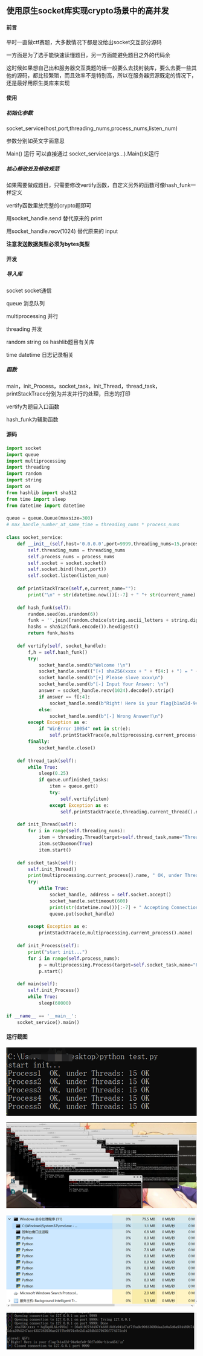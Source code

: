 ## 使用原生socket库实现crypto场景中的高并发

#### 前言

平时一直做ctf赛题，大多数情况下都是没给出socket交互部分源码

一方面是为了选手能快速读懂题目，另一方面能避免题目之外的代码余

这时候如果想自己出和服务器交互类题的话一般要么去找封装库，要么去要一些其他的源码，都比较繁琐，而且效率不是特别高，所以在服务器资源既定的情况下，还是最好用原生类库来实现

#### 使用

##### **初始化参数**

socket_service(host,port,threading_nums,process_nums,listen_num)

参数分别如英文字面意思

Main() 运行 可以直接通过 socket_service(args...).Main()来运行

##### **核心修改处及修改规范**

如果需要做成题目，只需要修改vertify函数，自定义另外的函数可像hash_funk一样定义

vertify函数里放完整的crypto题即可

用socket_handle.send 替代原来的 print

用socket_handle.recv(1024) 替代原来的 input

**注意发送数据类型必须为bytes类型**

#### 开发

##### **导入库**

socket socket通信

queue 消息队列

multiprocessing 并行

threading 并发

random string  os  hashlib题目有关库

time datetime 日志记录相关

##### **函数**

main，init_Process，socket_task，init_Thread，thread_task，printStackTrace分别为并发并行的处理，日志的打印

vertify为题目入口函数

hash_funk为辅助函数

#### **源码**

```python
import socket
import queue
import multiprocessing
import threading
import random
import string
import os
from hashlib import sha512
from time import sleep
from datetime import datetime

queue = queue.Queue(maxsize=300)
# max_handle_number_at_same_time = threading_nums * process_nums

class socket_service:
	def __init__(self,host='0.0.0.0',port=9999,threading_nums=15,process_nums=5,listen_num=300):
		self.threading_nums = threading_nums
		self.process_nums = process_nums
		self.socket = socket.socket()
		self.socket.bind((host,port))
		self.socket.listen(listen_num)

	def printStackTrace(self,e,current_name=""):
		print("\n" + str(datetime.now())[:-7] + " "+ str(current_name) + " Error: " + str(e) + "\nat " + str(e.__traceback__.tb_frame.f_globals["__file__"]) + "\nat line: " + str(e.__traceback__.tb_lineno),"\n")

	def hash_funk(self):
		random.seed(os.urandom(6))
		funk = ''.join([random.choice(string.ascii_letters + string.digits) for _ in range(18)])
		hashs = sha512(funk.encode()).hexdigest()
		return funk,hashs

	def vertify(self, socket_handle):
		f,h = self.hash_funk()
		try:
			socket_handle.send(b"Welcome !\n")
			socket_handle.send(("[+] sha256(xxxx + " + f[4:] + ") = " + h + "\n").encode())
			socket_handle.send(b"[+] Please slove xxxx\n")
			socket_handle.send(b"[-] Input Your Answer: \n")
			answer = socket_handle.recv(1024).decode().strip()
			if answer == f[:4]:
				socket_handle.send(b"Right! Here is your flag{b1ad2d-94e9efe0-50f7e00e-b1ca454}\n")
			else:
				socket_handle.send(b"[-] Wrong Answer!\n")
		except Exception as e:
			if "WinError 10054" not in str(e):
				self.printStackTrace(e,multiprocessing.current_process().name + ":" + threading.current_thread().name)
		finally:
			socket_handle.close()

	def thread_task(self):
		while True:
			sleep(0.25)
			if queue.unfinished_tasks:
				item = queue.get()
				try:
					self.vertify(item)
				except Exception as e:
					self.printStackTrace(e,threading.current_thread().name)

	def init_Thread(self):
		for i in range(self.threading_nums):
			item = threading.Thread(target=self.thread_task,name="Thread"+str(i+1))
			item.setDaemon(True)
			item.start()

	def socket_task(self):
		self.init_Thread()
		print(multiprocessing.current_process().name, " OK, under Threads:",self.threading_nums,"OK")
		try:
			while True:
				socket_handle, address = self.socket.accept()
				socket_handle.settimeout(600)
				print(str(datetime.now())[:-7] + " Accepting Connection from: " + str(address) + "\n")
				queue.put(socket_handle)

		except Exception as e:
			printStackTrace(e,multiprocessing.current_process().name)

	def init_Process(self):
		print("start init...")
		for i in range(self.process_nums):
			p = multiprocessing.Process(target=self.socket_task,name="Process"+str(i+1),daemon=True)
			p.start()

	def main(self):
		self.init_Process()
		while True:
			sleep(60000)

if __name__ == '__main__':
	socket_service().main()
```

#### 运行截图

![](./imgs/3.png)

![](./imgs/2.png)

![](./imgs/1.png)

![](./imgs/4.png)

